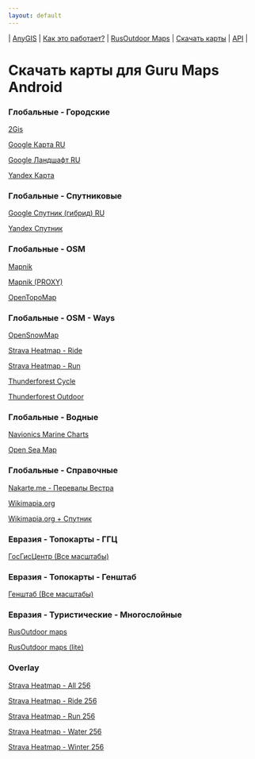 ```yaml
---
layout: default
---
```



| [AnyGIS][01] | [Как это работает?][02] | [RusOutdoor Maps][03] | [Скачать карты][04] | [API][05] |


[01]: http://anygis.ru/index
[02]: http://anygis.ru/Web/Html/Description_ru
[03]: http://anygis.ru/Web/Html/RusOutdoor_ru
[04]: http://anygis.ru/Web/Html/DownloadPage_ru
[05]: http://anygis.ru/Web/Html/Api_ru
# Скачать карты для Guru Maps Android


### Глобальные - Городские
[2Gis](http://anygis.ru/server/download/galileo_ru/Global-City-2gis.ms "Скачать эту карту")

[Google Карта RU](http://anygis.ru/server/download/galileo_ru/Global-City-Google_map_ru.ms "Скачать эту карту")

[Google Ландшафт RU](http://anygis.ru/server/download/galileo_ru/Global-City-Google_terrain_ru.ms "Скачать эту карту")

[Yandex Карта](http://anygis.ru/server/download/galileo_ru/Global-City-Yandex_map.ms "Скачать эту карту")



### Глобальные - Спутниковые
[Google Спутник (гибрид) RU](http://anygis.ru/server/download/galileo_ru/Global-Satellites-Google_with_labels_ru.ms "Скачать эту карту")

[Yandex Спутник](http://anygis.ru/server/download/galileo_ru/Global-Satellites-Yandex.ms "Скачать эту карту")



### Глобальные - OSM
[Mapnik](http://anygis.ru/server/download/galileo_ru/Global-OSM-Mapnik.ms "Скачать эту карту")

[Mapnik (PROXY)](http://anygis.ru/server/download/galileo_ru/Global-OSM-Mapnik_Proxy.ms "Скачать эту карту")

[OpenTopoMap](http://anygis.ru/server/download/galileo_ru/Global-OSM-OpenTopoMap.ms "Скачать эту карту")



### Глобальные - OSM - Ways
[OpenSnowMap](http://anygis.ru/server/download/galileo_ru/Global-OSM-Ways-OpenSnowMap.ms "Скачать эту карту")

[Strava Heatmap - Ride](http://anygis.ru/server/download/galileo_ru/Global-OSM-Ways-Strava_Ride.ms "Скачать эту карту")

[Strava Heatmap - Run](http://anygis.ru/server/download/galileo_ru/Global-OSM-Ways-Strava_Run.ms "Скачать эту карту")

[Thunderforest Cycle](http://anygis.ru/server/download/galileo_ru/Global-OSM-Ways-Thunderforest_Cycle.ms "Скачать эту карту")

[Thunderforest Outdoor](http://anygis.ru/server/download/galileo_ru/Global-OSM-Ways-Thunderforest_Outdoor.ms "Скачать эту карту")



### Глобальные - Водные
[Navionics Marine Charts](http://anygis.ru/server/download/galileo_ru/Global-Water-Navionics_Marine_Charts.ms "Скачать эту карту")

[Open Sea Map](http://anygis.ru/server/download/galileo_ru/Global-Water-OpenSeaMap.ms "Скачать эту карту")



### Глобальные - Справочные
[Nakarte.me - Перевалы Вестра](http://anygis.ru/server/download/galileo_ru/Global-Info-Westra_Passes.ms "Скачать эту карту")

[Wikimapia.org](http://anygis.ru/server/download/galileo_ru/Global-Info-Wikimapia.ms "Скачать эту карту")

[Wikimapia.org + Спутник](http://anygis.ru/server/download/galileo_ru/Global-Info-Wikimapia_satellite.ms "Скачать эту карту")



### Евразия - Топокарты - ГГЦ
[ГосГисЦентр (Все масштабы)](http://anygis.ru/server/download/galileo_ru/Eurasia-Topo-GGC-All.ms "Скачать эту карту")



### Евразия - Топокарты - Генштаб
[Генштаб (Все масштабы)](http://anygis.ru/server/download/galileo_ru/Eurasia-Topo-Genshtab-All.ms "Скачать эту карту")



### Евразия - Туристические - Многослойные
[RusOutdoor maps](http://anygis.ru/server/download/galileo_ru/Eurasia-Hiking-Multylayer-RusOutdoorMaps.ms "Скачать эту карту")

[RusOutdoor maps (lite)](http://anygis.ru/server/download/galileo_ru/Eurasia-Hiking-Multylayer-RusOutdoorMaps_lite.ms "Скачать эту карту")



### Overlay
[Strava Heatmap - All 256](http://anygis.ru/server/download/galileo_ru/Overlay-Strava_All_SD.ms "Скачать эту карту")

[Strava Heatmap - Ride 256](http://anygis.ru/server/download/galileo_ru/Overlay-Strava_Ride_SD.ms "Скачать эту карту")

[Strava Heatmap - Run 256](http://anygis.ru/server/download/galileo_ru/Overlay-Strava_Run_SD.ms "Скачать эту карту")

[Strava Heatmap - Water 256](http://anygis.ru/server/download/galileo_ru/Overlay-Strava_Water_SD.ms "Скачать эту карту")

[Strava Heatmap - Winter 256](http://anygis.ru/server/download/galileo_ru/Overlay-Strava_Winter_SD.ms "Скачать эту карту")

